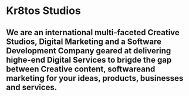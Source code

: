 # Kr8tos Studios
## We are an international multi-faceted Creative Studios, Digital Marketing and a Software Development Company geared at delivering highe-end Digital Services to brigde the gap between Creative content, softwareand marketing for your ideas, products, businesses and services.

